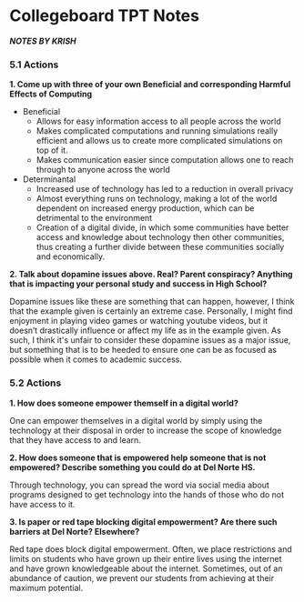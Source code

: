 # Collegeboard TPT Notes

***NOTES BY KRISH***
### 5.1 Actions
**1. Come up with three of your own Beneficial and corresponding Harmful Effects of Computing**
 - Beneficial 
    - Allows for easy information access to all people across the world 
    - Makes complicated computations and running simulations really efficient and allows us to create more complicated simulations on top of it.
    - Makes communication easier since computation allows one to reach through to anyone across the world 
 - Determinantal 
    - Increased use of technology has led to a reduction in overall privacy
    - Almost everything runs on technology, making a lot of the world dependent on increased energy production, which can be detrimental to the environment
    - Creation of a digital divide, in which some communities have better access and knowledge about technology then other communities, thus creating a further divide between these communities socially and economically. 

**2. Talk about dopamine issues above. Real? Parent conspiracy? Anything that is impacting your personal study and success in High School?**

Dopamine issues like these are something that can happen, however, I think that the example given is certainly an extreme case. Personally, I might find enjoyment in playing video games or watching youtube videos, but it doesn’t drastically influence or affect my life as in the example given. As such, I think it's unfair to consider these dopamine issues as a major issue, but something that is to be heeded to ensure one can be as focused as possible when it comes to academic success.  

### 5.2 Actions

**1. How does someone empower themself in a digital world?**

One can empower themselves in a digital world by simply using the technology at their disposal in order to increase the scope of knowledge that they have access to and learn. 

**2. How does someone that is empowered help someone that is not empowered? Describe something you could do at Del Norte HS.**

Through technology, you can spread the word via social media  about programs designed to get technology into the hands of those who do not have access to it. 

**3. Is paper or red tape blocking digital empowerment? Are there such barriers at Del Norte? Elsewhere?**

Red tape does block digital empowerment. Often, we place restrictions and limits on students who have grown up their entire lives using the internet and have grown knowledgeable about the internet. Sometimes, out of an abundance of caution, we prevent our students from achieving at their maximum potential. 
